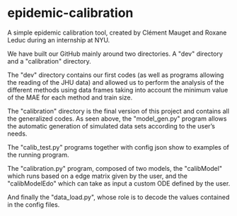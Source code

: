 # epidemic-calibration

 A simple epidemic calibration tool, created by Clément Mauget and Roxane Leduc during an internship at NYU.

We have built our GitHub mainly around two directories. A "dev" directory and a "calibration" directory. 

The "dev" directory contains our first codes (as well as programs allowing the reading of the JHU data) and allowed us to perform the analysis of the different methods using data frames taking into account the minimum value of the MAE for each method and train size. 

The "calibration" directory is the final version of this project and contains all the generalized codes. As seen above, the "model_gen.py" program allows the automatic generation of simulated data sets according to the user’s needs.

The "calib_test.py" programs together with  config json show to examples of the running program.

The "calibration.py" program, composed of two models, the "calibModel" which runs based on a edge matrix given by the user, and the "calibModelEdo" which can take as input a custom ODE defined by the user. 

And finally the "data_load.py", whose role is to decode the values contained in the config files.
